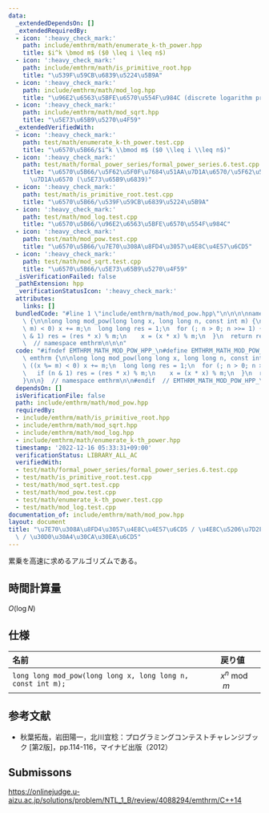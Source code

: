```yaml
---
data:
  _extendedDependsOn: []
  _extendedRequiredBy:
  - icon: ':heavy_check_mark:'
    path: include/emthrm/math/enumerate_k-th_power.hpp
    title: $i^k \bmod m$ ($0 \leq i \leq n$)
  - icon: ':heavy_check_mark:'
    path: include/emthrm/math/is_primitive_root.hpp
    title: "\u539F\u59CB\u6839\u5224\u5B9A"
  - icon: ':heavy_check_mark:'
    path: include/emthrm/math/mod_log.hpp
    title: "\u96E2\u6563\u5BFE\u6570\u554F\u984C (discrete logarithm problem)"
  - icon: ':heavy_check_mark:'
    path: include/emthrm/math/mod_sqrt.hpp
    title: "\u5E73\u65B9\u5270\u4F59"
  _extendedVerifiedWith:
  - icon: ':heavy_check_mark:'
    path: test/math/enumerate_k-th_power.test.cpp
    title: "\u6570\u5B66/$i^k \\bmod m$ ($0 \\leq i \\leq n$)"
  - icon: ':heavy_check_mark:'
    path: test/math/formal_power_series/formal_power_series.6.test.cpp
    title: "\u6570\u5B66/\u5F62\u5F0F\u7684\u51AA\u7D1A\u6570/\u5F62\u5F0F\u7684\u51AA\
      \u7D1A\u6570 (\u5E73\u65B9\u6839)"
  - icon: ':heavy_check_mark:'
    path: test/math/is_primitive_root.test.cpp
    title: "\u6570\u5B66/\u539F\u59CB\u6839\u5224\u5B9A"
  - icon: ':heavy_check_mark:'
    path: test/math/mod_log.test.cpp
    title: "\u6570\u5B66/\u96E2\u6563\u5BFE\u6570\u554F\u984C"
  - icon: ':heavy_check_mark:'
    path: test/math/mod_pow.test.cpp
    title: "\u6570\u5B66/\u7E70\u308A\u8FD4\u3057\u4E8C\u4E57\u6CD5"
  - icon: ':heavy_check_mark:'
    path: test/math/mod_sqrt.test.cpp
    title: "\u6570\u5B66/\u5E73\u65B9\u5270\u4F59"
  _isVerificationFailed: false
  _pathExtension: hpp
  _verificationStatusIcon: ':heavy_check_mark:'
  attributes:
    links: []
  bundledCode: "#line 1 \"include/emthrm/math/mod_pow.hpp\"\n\n\n\nnamespace emthrm\
    \ {\n\nlong long mod_pow(long long x, long long n, const int m) {\n  if ((x %=\
    \ m) < 0) x += m;\n  long long res = 1;\n  for (; n > 0; n >>= 1) {\n    if (n\
    \ & 1) res = (res * x) % m;\n    x = (x * x) % m;\n  }\n  return res;\n}\n\n}\
    \  // namespace emthrm\n\n\n"
  code: "#ifndef EMTHRM_MATH_MOD_POW_HPP_\n#define EMTHRM_MATH_MOD_POW_HPP_\n\nnamespace\
    \ emthrm {\n\nlong long mod_pow(long long x, long long n, const int m) {\n  if\
    \ ((x %= m) < 0) x += m;\n  long long res = 1;\n  for (; n > 0; n >>= 1) {\n \
    \   if (n & 1) res = (res * x) % m;\n    x = (x * x) % m;\n  }\n  return res;\n\
    }\n\n}  // namespace emthrm\n\n#endif  // EMTHRM_MATH_MOD_POW_HPP_\n"
  dependsOn: []
  isVerificationFile: false
  path: include/emthrm/math/mod_pow.hpp
  requiredBy:
  - include/emthrm/math/is_primitive_root.hpp
  - include/emthrm/math/mod_sqrt.hpp
  - include/emthrm/math/mod_log.hpp
  - include/emthrm/math/enumerate_k-th_power.hpp
  timestamp: '2022-12-16 05:33:31+09:00'
  verificationStatus: LIBRARY_ALL_AC
  verifiedWith:
  - test/math/formal_power_series/formal_power_series.6.test.cpp
  - test/math/is_primitive_root.test.cpp
  - test/math/mod_sqrt.test.cpp
  - test/math/mod_pow.test.cpp
  - test/math/enumerate_k-th_power.test.cpp
  - test/math/mod_log.test.cpp
documentation_of: include/emthrm/math/mod_pow.hpp
layout: document
title: "\u7E70\u308A\u8FD4\u3057\u4E8C\u4E57\u6CD5 / \u4E8C\u5206\u7D2F\u4E57\u6CD5\
  \ / \u30D0\u30A4\u30CA\u30EA\u6CD5"
---
```


累乗を高速に求めるアルゴリズムである。


## 時間計算量

$O(\log{N})$


## 仕様

|名前|戻り値|
|:--|:--|
|`long long mod_pow(long long x, long long n, const int m);`|$x^n \bmod{m}$|


## 参考文献

- 秋葉拓哉，岩田陽一，北川宜稔：プログラミングコンテストチャレンジブック \[第2版\]，pp.114-116，マイナビ出版（2012）


## Submissons

https://onlinejudge.u-aizu.ac.jp/solutions/problem/NTL_1_B/review/4088294/emthrm/C++14
